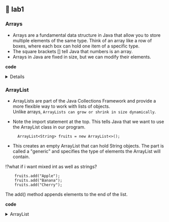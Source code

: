 ## 🔸 lab1
### Arrays
- Arrays are a fundamental data structure in Java that allow you to store multiple elements of the same type. Think of an array like a row of boxes, where each box can hold one item of a specific type.
-  The square brackets [] tell Java that numbers is an array.
- Arrays in Java are fixed in size, but we can modify their elements.

**code**
<details>

```java
public class ArrayDemo {
    public static void main(String[] args) {
        int[] numbers ={1,2,3,4,5};
        System.out.println("The elements of the array are:");
        for(int i=0;i<numbers.length;i++){
            System.out.println("Elements at index "+i+": "+numbers[i]);
        }

        //part2
        int sum = 0 ;
        for(int i: numbers){
            sum += i;
        }
        System.out.println("The sum of the elements is:"+sum);

        //part3
        int max = numbers[0];
        for(int i=1;i<numbers.length;i++){
            if(numbers[i]>max){
                max=numbers[i];
            }
            else{
                continue;
            }
        }
        System.out.println("The maximum value in the array is: "+max);

        //part4 
        numbers[2]=10;
        System.out.println("\nAfter modifying the third element:");
        for(int i : numbers){
            System.out.print(i+" ");
        }
        System.out.println();
    }
}

```

</details>

### ArrayList
- ArrayLists are part of the Java Collections Framework and provide a more flexible way to work with lists of objects.  
 Unlike arrays, `ArrayLists can grow or shrink in size dynamically`.
- Note the import statement at the top. This tells Java that we want to use the ArrayList class in our program.

        ArrayList<String> fruits = new ArrayList<>();

- This creates an empty ArrayList that can hold String objects. The <String> part is called a "generic" and specifies the type of elements the ArrayList will contain.

⁉️what if i want mixed int as well as strings?

        fruits.add("Apple");
        fruits.add("Banana");
        fruits.add("Cherry");
The add() method appends elements to the end of the list.        



**code**
<details><summary>ArrayList</summary>

```java
```
</details>